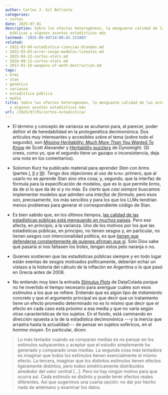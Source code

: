 ```yaml
---
author: Carlos J. Gil Bellosta
categories:
- cortos
date: 2025-07-01
description: Sobre los efectos heterogéneos, la menguante calidad de las estadísticas
  públicas y algunos asuntos estadísticos más
lastmod: '2025-09-04T14:00:42.221883'
related:
- 2022-03-08-estadistica-ciencias-blandas.md
- 2022-03-03-error-sesgo-modelos-lineales.md
- 2025-04-22-cortos-stats.md
- 2024-09-12-cortos-stats.md
- 2017-01-16-weapons-of-math-destruction.md
tags:
- brms
- stan
- genética
- varianza
- estadística pública
- media
title: Sobre los efectos heterogéneos, la menguante calidad de las estadísticas públicas
  y algunos asuntos estadísticos más
url: /2025/07/01/cortos-estadistica/
---
```


- El término y concepto de varianza se acuñaron para, al parecer, poder definir el de heredabilidad en la protogenética decimonónica. Dos artículos muy interesantes y accesibles sobre el tema (sobre todo el segundo), son [_Missing Heritability: Much More Than You Wanted To Know_](https://www.astralcodexten.com/p/missing-heritability-much-more-than) de Scott Alexander y [Heritability puzzlers](https://dynomight.net/heritable/) de Dynomight. (Si crees, como yo, que el segundo tiene un gazapo o inconsistencia, deja una nota en los comentarios).

- Solomon Kurz ha publicado material para _aprender Stan con brms_ (partes [I](https://solomonkurz.netlify.app/blog/2025-07-07-learn-stan-with-brms-part-i/), [II](https://solomonkurz.netlify.app/blog/2025-07-07-learn-stan-with-brms-part-ii/) y [III](https://solomonkurz.netlify.app/blog/2025-07-07-learn-stan-with-brms-part-iii/)). Tengo dos objeciones al uso de `brms`: primero, que al usarlo no se aprende Stan sino otra cosa; y, segundo, que la interfaz de fórmula para la especificación de modelos, que es lo que permite _brms_, da de sí lo que da de sí y no más. Es cierto que _casi siempre_ buscamos implementar modelos que admiten una _interfaz de fórmula_, pero esos son, precisamente, los más sencillos y para los que los LLMs tendrían menos problemas para generar el correspondiente código de Stan.

- Es bien sabido que, en los últimos tiempos, [las calidad de las estadísticas públicas está menguando en muchos países](/2025/06/10/cortos-economia/). Pero eso afecta, en principio, a la varianza. Uno de los motivos por los que las estadísticas públicas, en principio, no tienen sesgos y, en particular, no tienen sesgos con intencionalidad política, es que [tienen que defenderse constantemente de quienes afirman que sí](https://kentclarkcenter.org/filterable-categories/the-attack-on-accuracy/). Solo Dios sabe qué pasaría si nos faltasen los troles, tengan estos pelo naranja o no.

- Quienes sostienen que las estadísticas públicas siempre y en todo lugar están exentas de sesgos motivados políticamente, deberían echar un vistazo a la historia del cálculo de la inflación en Argentina o lo que pasó en Grecia antes de 2008.

- No entiendo muy bien la entrada [_Stimulus Plots_](https://datacolada.org/126) de DataColada porque no he invertido el tiempo necesario para averiguar cuáles son esos _estímulos_ a los que se refiere. Entiendo que es algún tipo de _tratamiento_ concreto y que el argumento principal es que decir que un tratamiento tiene un efecto promedio determinado no es lo mismo que decir que el efecto en cada caso está próximo a esa media y que no varía según otras características de los sujetos. En el fondo, está caminando en dirección opuesta a la de la estadística decimonónica ---y la inercia que arrastra hasta la actualidad--- de pensar en sujetos esféricos, en el _homme moyen_. En particular, dicen:

> Lo más tentador cuando se comparan medias es no pensar en los estímulos subyacentes y aceptar que el estudio simplemente ha generado y comparado unas medias. La segunda cosa más tentadora es imaginar que todos los estímulos tienen esencialmente el mismo efecto. La tercera, imaginar que los distintos estímulos tienen efectos ligeramente distintos, pero todos simétricamente distribuidos alrededor del valor central [...]. Pero no hay ningún motivo para que ocurra así. Cada estímulo es distinto y puede tener efectos reales diferentes. Así que sugerimos una cuarta opción: no dar por hecho nada de antemano y examinar los datos.